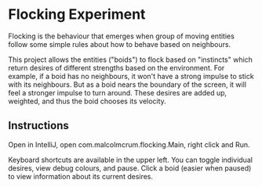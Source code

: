 # Flocking Experiment

Flocking is the behaviour that emerges when group of moving entities follow some simple rules about how to behave based on neighbours.

This project allows the entities ("boids") to flock based on "instincts" which return desires of different strengths based on the environment.
For example, if a boid has no neighbours, it won't have a strong impulse to stick with its neighbours. But as a boid nears the boundary of
the screen, it will feel a stronger impulse to turn around. These desires are added up, weighted, and thus the boid chooses its velocity.

## Instructions

Open in IntelliJ, open com.malcolmcrum.flocking.Main, right click and Run.

Keyboard shortcuts are available in the upper left. You can toggle individual desires, view debug colours, and pause. Click a boid (easier
when paused) to view information about its current desires.